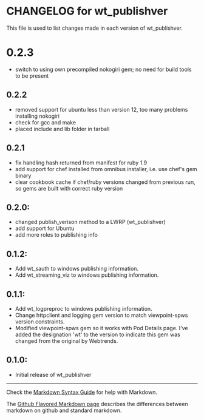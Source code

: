 # CHANGELOG for wt_publishver

This file is used to list changes made in each version of wt_publishver.

# 0.2.3
* switch to using own precompiled nokogiri gem; no need for build tools to be present

## 0.2.2
* removed support for ubuntu less than version 12, too many problems installing nokogiri
* check for gcc and make
* placed include and lib folder in tarball

## 0.2.1
* fix handling hash returned from manifest for ruby 1.9
* add support for chef installed from omnibus installer, i.e. use chef's gem binary
* clear cookbook cache if chef/ruby versions changed from previous run, so gems are built with correct ruby version

## 0.2.0:
* changed publish_verison method to a LWRP (wt_publishver)
* add support for Ubuntu
* add more roles to publishing info

## 0.1.2:
* Add wt_sauth to windows publishing information.
* Add wt_streaming_viz to windows publishing information.

## 0.1.1:
* Add wt_logpreproc to windows publishing information.
* Change httpclient and logging gem version to match viewpoint-spws version constraints.
* Modified viewpoint-spws gem so it works with Pod Details page.  I've added the designation 'wt'
  to the version to indicate this gem was changed from the original by Webtrends.

## 0.1.0:

* Initial release of wt_publishver

- - - 
Check the [Markdown Syntax Guide](http://daringfireball.net/projects/markdown/syntax) for help with Markdown.

The [Github Flavored Markdown page](http://github.github.com/github-flavored-markdown/) describes the differences between markdown on github and standard markdown.
